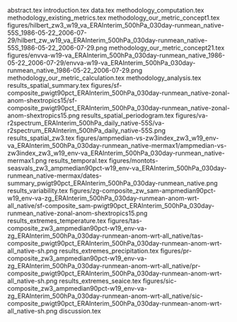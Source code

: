 abstract.tex
introduction.tex
data.tex
methodology_computation.tex
methodology_existing_metrics.tex
methodology_our_metric_concept1.tex
figures/hilbert_zw3_w19_va_ERAInterim_500hPa_030day-runmean_native-55S_1986-05-22_2006-07-29/hilbert_zw_w19_va_ERAInterim_500hPa_030day-runmean_native-55S_1986-05-22_2006-07-29.png
methodology_our_metric_concept21.tex
figures/envva-w19-va_ERAInterim_500hPa_030day-runmean_native_1986-05-22_2006-07-29/envva-w19-va_ERAInterim_500hPa_030day-runmean_native_1986-05-22_2006-07-29.png
methodology_our_metric_calculation.tex
methodology_analysis.tex
results_spatial_summary.tex
figures/sf-composite_pwigt90pct_ERAInterim_500hPa_030day-runmean_native-zonal-anom-shextropics15/sf-composite_pwigt90pct_ERAInterim_500hPa_030day-runmean_native-zonal-anom-shextropics15.png
results_spatial_periodogram.tex
figures/va-r2spectrum_ERAInterim_500hPa_daily_native-55S/va-r2spectrum_ERAInterim_500hPa_daily_native-55S.png
results_spatial_zw3.tex
figures/ampmedian-vs-zw3index_zw3_w19_env-va_ERAInterim_500hPa_030day-runmean_native-mermax1/ampmedian-vs-zw3index_zw3_w19_env-va_ERAInterim_500hPa_030day-runmean_native-mermax1.png
results_temporal.tex
figures/montots-seasvals_zw3_ampmedian90pct-w19_env-va_ERAInterim_500hPa_030day-runmean_native-mermax/dates-summary_pwigt90pct_ERAInterim_500hPa_030day-runmean_native.png
results_variability.tex
figures/zg-composite_zw_sam-ampmedian90pct-w19_env-va-zg_ERAInterim_500hPa_030day-runmean-anom-wrt-all_native/sf-composite_sam-pwigt90pct_ERAInterim_500hPa_030day-runmean_native-zonal-anom-shextropics15.png
results_extremes_temperature.tex
figures/tas-composite_zw3_ampmedian90pct-w19_env-va-zg_ERAInterim_500hPa_030day-runmean-anom-wrt-all_native/tas-composite_pwigt90pct_ERAInterim_500hPa_030day-runmean-anom-wrt-all_native-sh.png
results_extremes_precipitation.tex
figures/pr-composite_zw3_ampmedian90pct-w19_env-va-zg_ERAInterim_500hPa_030day-runmean-anom-wrt-all_native/pr-composite_pwigt90pct_ERAInterim_500hPa_030day-runmean-anom-wrt-all_native-sh.png
results_extremes_seaice.tex
figures/sic-composite_zw3_ampmedian90pct-w19_env-va-zg_ERAInterim_500hPa_030day-runmean-anom-wrt-all_native/sic-composite_pwigt90pct_ERAInterim_500hPa_030day-runmean-anom-wrt-all_native-sh.png
discussion.tex